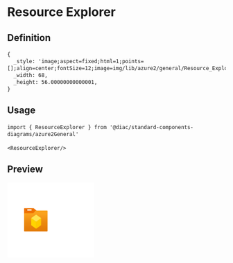 # Resource Explorer

## Definition

```
{
  _style: 'image;aspect=fixed;html=1;points=[];align=center;fontSize=12;image=img/lib/azure2/general/Resource_Explorer.svg;strokeColor=none;',
  _width: 68,
  _height: 56.00000000000001,
}
```

## Usage

```
import { ResourceExplorer } from '@diac/standard-components-diagrams/azure2General'

<ResourceExplorer/>
```

## Preview

<img src="./resource-explorer.png" width="200"/>
